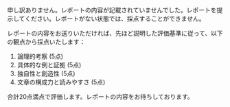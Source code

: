 申し訳ありません。レポートの内容が記載されていませんでした。レポートを提示してください。レポートがない状態では、採点することができません。

レポートの内容をお送りいただければ、先ほど説明した評価基準に従って、以下の観点から採点いたします：

1. 論理的考察 (5点)
2. 具体的な例と証拠 (5点)
3. 独自性と創造性 (5点)
4. 文章の構成力と読みやすさ (5点)

合計20点満点で評価します。レポートの内容をお待ちしております。